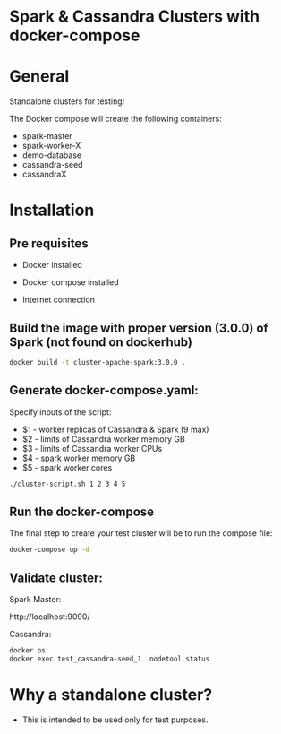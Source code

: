# Spark & Cassandra Clusters with docker-compose

# General

Standalone clusters for testing!

The Docker compose will create the following containers:

* spark-master
* spark-worker-X
* demo-database
* cassandra-seed
* cassandraX


# Installation

## Pre requisites

* Docker installed

* Docker compose  installed

* Internet connection

## Build the image with proper version (3.0.0) of Spark (not found on dockerhub)

```sh
docker build -t cluster-apache-spark:3.0.0 .
```

## Generate docker-compose.yaml:

Specify inputs of the script:
* $1 - worker replicas of Cassandra & Spark (9 max)
* $2 - limits of Cassandra worker memory GB
* $3 - limits of Cassandra worker CPUs
* $4 - spark worker memory GB
* $5 - spark worker cores

```sh
./cluster-script.sh 1 2 3 4 5
```


## Run the docker-compose

The final step to create your test cluster will be to run the compose file:

```sh
docker-compose up -d
```

## Validate cluster:

Spark Master:

http://localhost:9090/

Cassandra:

```sh
docker ps
docker exec test_cassandra-seed_1  nodetool status
```

# Why a standalone cluster?

* This is intended to be used only for test purposes.
